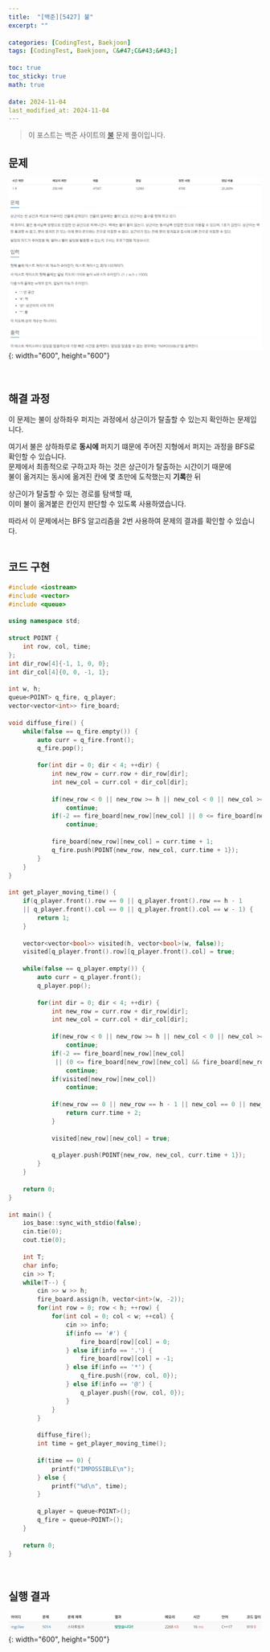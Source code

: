 ```yaml
---
title:  "[백준][5427] 불"
excerpt: ""

categories: [CodingTest, Baekjoon]
tags: [CodingTest, Baekjoon, C&#47;C&#43;&#43;]

toc: true
toc_sticky: true
math: true

date: 2024-11-04
last_modified_at: 2024-11-04
---
```


> 이 포스트는 백준 사이트의 [불](https://www.acmicpc.net/problem/5427) 문제 풀이입니다.  

## 문제

![문제](/assets/img/Boj/불_문제.png){: width="600", height="600"}  

<br/>

## 해결 과정

이 문제는 불이 상하좌우 퍼지는 과정에서 상근이가 탈출할 수 있는지 확인하는 문제입니다.  

여기서 불은 상하좌루로 **동시에** 퍼지기 떄문에 주어진 지형에서 퍼지는 과정을 BFS로 확인할 수 있습니다.  
문제에서 최종적으로 구하고자 하는 것은 상근이가 탈출하는 시간이기 때문에  
불이 옮겨지는 동시에 옮겨진 칸에 몇 초만에 도착했는지 **기록**한 뒤  

상근이가 탈출할 수 있는 경로를 탐색할 때,  
이미 불이 옮겨붙은 칸인지 판단할 수 있도록 사용하였습니다.  

따라서 이 문제에서는 BFS 알고리즘을 2번 사용하여 문제의 결과를 확인할 수 있습니다.  
<br/>

## 코드 구현

```c++
#include <iostream>
#include <vector>
#include <queue>

using namespace std;

struct POINT {
    int row, col, time;
};
int dir_row[4]{-1, 1, 0, 0};
int dir_col[4]{0, 0, -1, 1};

int w, h;
queue<POINT> q_fire, q_player;
vector<vector<int>> fire_board;

void diffuse_fire() {
    while(false == q_fire.empty()) {
        auto curr = q_fire.front();
        q_fire.pop();

        for(int dir = 0; dir < 4; ++dir) {
            int new_row = curr.row + dir_row[dir];
            int new_col = curr.col + dir_col[dir];

            if(new_row < 0 || new_row >= h || new_col < 0 || new_col >= w)
                continue;
            if(-2 == fire_board[new_row][new_col] || 0 <= fire_board[new_row][new_col])
                continue;
            
            fire_board[new_row][new_col] = curr.time + 1;
            q_fire.push(POINT{new_row, new_col, curr.time + 1});
        }
    }
}

int get_player_moving_time() {
    if(q_player.front().row == 0 || q_player.front().row == h - 1
    || q_player.front().col == 0 || q_player.front().col == w - 1) {
        return 1;
    }

    vector<vector<bool>> visited(h, vector<bool>(w, false));
    visited[q_player.front().row][q_player.front().col] = true;

    while(false == q_player.empty()) {
        auto curr = q_player.front();
        q_player.pop();

        for(int dir = 0; dir < 4; ++dir) {
            int new_row = curr.row + dir_row[dir];
            int new_col = curr.col + dir_col[dir];

            if(new_row < 0 || new_row >= h || new_col < 0 || new_col >= w)
                continue;
            if(-2 == fire_board[new_row][new_col]
             || (0 <= fire_board[new_row][new_col] && fire_board[new_row][new_col] - 1 <= curr.time))
                continue;
            if(visited[new_row][new_col])
                continue;

            if(new_row == 0 || new_row == h - 1 || new_col == 0 || new_col == w - 1) {
                return curr.time + 2;
            }

            visited[new_row][new_col] = true;

            q_player.push(POINT{new_row, new_col, curr.time + 1});
        }
    }

    return 0;
}

int main() {
    ios_base::sync_with_stdio(false);
    cin.tie(0);
    cout.tie(0);

    int T;
    char info;
    cin >> T;
    while(T--) {
        cin >> w >> h;
        fire_board.assign(h, vector<int>(w, -2));
        for(int row = 0; row < h; ++row) {
            for(int col = 0; col < w; ++col) {
                cin >> info;
                if(info == '#') {
                    fire_board[row][col] = 0;
                } else if(info == '.') {
                    fire_board[row][col] = -1;
                } else if(info == '*') {
                    q_fire.push({row, col, 0});
                } else if(info == '@') {
                    q_player.push({row, col, 0});
                }
            }
        }

        diffuse_fire();
        int time = get_player_moving_time();

        if(time == 0) {
            printf("IMPOSSIBLE\n");
        } else {
            printf("%d\n", time);
        }

        q_player = queue<POINT>();
        q_fire = queue<POINT>();
    }

    return 0;
}
```

<br/>

## 실행 결과

![결과](/assets/img/Boj/불_결과.png){: width="600", height="500"}  
